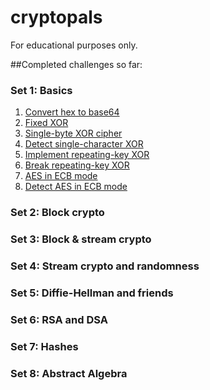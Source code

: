 # cryptopals

For educational purposes only.

##Completed challenges so far:
### Set 1: Basics
1. [Convert hex to base64](./set1/hextob64.py)
2. [Fixed XOR](./set1/fixedxor.py)
3. [Single-byte XOR cipher](./set1/singlebytexor.py)
4. [Detect single-character XOR]()
5. [Implement repeating-key XOR]()
6. [Break repeating-key XOR]()
7. [AES in ECB mode]()
8. [Detect AES in ECB mode]()
### Set 2: Block crypto
### Set 3: Block & stream crypto
### Set 4: Stream crypto and randomness
### Set 5: Diffie-Hellman and friends
### Set 6: RSA and DSA
### Set 7: Hashes
### Set 8: Abstract Algebra

